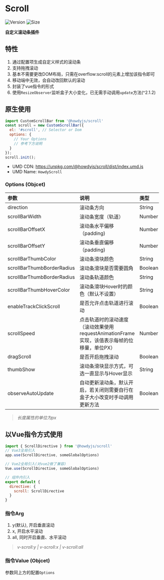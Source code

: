 # Scroll

![Version](https://img.shields.io/npm/v/@howdyjs/scroll)
![Size](https://img.shields.io/bundlephobia/min/@howdyjs/scroll?color=%2344cc88)

**自定义滚动条插件**

## 特性
1. 通过配置项生成自定义样式的滚动条
2. 支持拖拽滚动
3. 基本不需要更改DOM布局，只需在overflow:scroll的元素上增加该指令即可
4. 移动端中无效，会自动改回默认的滚动
5. 封装了vue指令的形式
6. 使用`ResizeObserver`监听盒子大小变化，已无需手动调用`update`方法(^2.1.2)

## 原生使用
```js
import CustomScrollBar from '@howdyjs/scroll'
const scroll = new CustomScrollBar({
  el: '#scroll', // Selector or Dom
  options: {
    // Your Options
    // 参考下方说明
  }
});
scroll.init();
```

+ UMD CDN: <a href="https://unpkg.com/@howdyjs/scroll/dist/index.umd.js" target="_blank">https://unpkg.com/@howdyjs/scroll/dist/index.umd.js</a>
+ UMD Name: `HowdyScroll`

### Options (Objcet)
|参数|说明|类型|可选值|默认值|
|:---|:---|:---|:---|:---|
|direction|滚动条方向|String|x/y/all|y|
|scrollBarWidth|滚动条宽度（轨道）|Number|-|6|
|scrollBarOffsetX|滚动条水平偏移（padding)|Number|-|0|
|scrollBarOffsetY|滚动条垂直偏移（padding)|Number|-|0|
|scrollBarThumbColor|滚动条滑块颜色|String|-|#aab|
|scrollBarThumbBorderRadius|滚动条滑块是否需要圆角|Boolean|-|true|
|scrollBarThumbBorderRadius|滚动条轨道颜色|String|-|transparent|
|scrollBarThumbHoverColor|滚动条滑块Hover时的颜色（默认不设置）|String|-|-|
|enableTrackClickScroll|是否允许点击轨道进行滚动|Boolean|-|true|
|scrollSpeed|点击轨道时的滚动速度（滚动效果使用requestAnimationFrame实现，该值表示每帧的位移量，单位PX）|Number|-|20|
|dragScroll|是否开启拖拽滚动|Boolean|-|false|
|thumbShow|滚动条滑块显示方式，可选一直显示与Hover显示|String|always/hover|always|
|observeAutoUpdate|自动更新滚动条，默认开启，若关闭则需要自行在盒子大小改变时手动调用更新方法|Boolean|-|true|

> *长度属性的单位为px*

## 以Vue指令方式使用
```js
import { ScrollDirective } from '@howdyjs/scroll'
// Vue3全局引入
app.use(ScrollDirective, someGlobalOptions)

// Vue2全局引入(对vue2做了兼容)
Vue.use(ScrollDirective, someGlobalOptions)

// 组件内引入
export default {
  directive: {
    scroll: ScrollDirective
  }
}
```

### 指令Arg
1. y(默认), 开启垂直滚动
2. x, 开启水平滚动
3. all, 同时开启垂直、水平滚动

> *v-scroll:y | v-scroll:x | v-scroll:all*

### 指令Value (Objcet)
参数同上方的配置`Options`